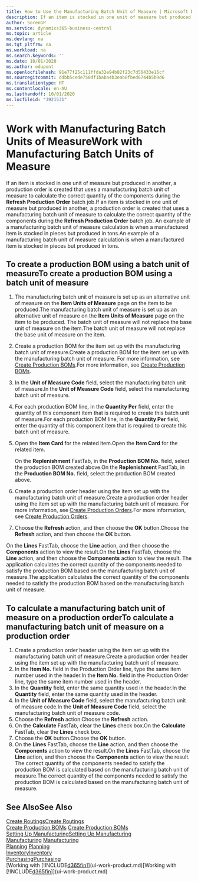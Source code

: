 ```yaml
---
title: How to Use the Manufacturing Batch Unit of Measure | Microsoft Docs
description: If an item is stocked in one unit of measure but produced in another, then the production order must be use a manufacturing batch unit of measure to calculate the correct quantity of components. An example of a manufacturing batch unit of measure calculation is when a manufactured item is stocked in pieces but produced in tons.
author: SorenGP
ms.service: dynamics365-business-central
ms.topic: article
ms.devlang: na
ms.tgt_pltfrm: na
ms.workload: na
ms.search.keywords: ''
ms.date: 10/01/2020
ms.author: edupont
ms.openlocfilehash: 91e77f25c111ffda32e94b82f23c7d56433e16cf
ms.sourcegitcommit: ddbb5cede750df1baba4b3eab8fbed6744b5b9d6
ms.translationtype: HT
ms.contentlocale: en-AU
ms.lasthandoff: 10/01/2020
ms.locfileid: "3921531"
---
```

# <a name="work-with-manufacturing-batch-units-of-measure"></a><span data-ttu-id="868af-104">Work with Manufacturing Batch Units of Measure</span><span class="sxs-lookup"><span data-stu-id="868af-104">Work with Manufacturing Batch Units of Measure</span></span>
<span data-ttu-id="868af-105">If an item is stocked in one unit of measure but produced in another, a production order is created that uses a manufacturing batch unit of measure to calculate the correct quantity of the components during the **Refresh Production Order** batch job.</span><span class="sxs-lookup"><span data-stu-id="868af-105">If an item is stocked in one unit of measure but produced in another, a production order is created that uses a manufacturing batch unit of measure to calculate the correct quantity of the components during the **Refresh Production Order** batch job.</span></span> <span data-ttu-id="868af-106">An example of a manufacturing batch unit of measure calculation is when a manufactured item is stocked in pieces but produced in tons.</span><span class="sxs-lookup"><span data-stu-id="868af-106">An example of a manufacturing batch unit of measure calculation is when a manufactured item is stocked in pieces but produced in tons.</span></span>  

## <a name="to-create-a-production-bom-using-a-batch-unit-of-measure"></a><span data-ttu-id="868af-107">To create a production BOM using a batch unit of measure</span><span class="sxs-lookup"><span data-stu-id="868af-107">To create a production BOM using a batch unit of measure</span></span>  
1.  <span data-ttu-id="868af-108">The manufacturing batch unit of measure is set up as an alternative unit of measure on the **Item Units of Measure** page on the item to be produced.</span><span class="sxs-lookup"><span data-stu-id="868af-108">The manufacturing batch unit of measure is set up as an alternative unit of measure on the **Item Units of Measure** page on the item to be produced.</span></span> <span data-ttu-id="868af-109">The batch unit of measure will not replace the base unit of measure on the item.</span><span class="sxs-lookup"><span data-stu-id="868af-109">The batch unit of measure will not replace the base unit of measure on the item.</span></span>  
2.  <span data-ttu-id="868af-110">Create a production BOM for the item set up with the manufacturing batch unit of measure.</span><span class="sxs-lookup"><span data-stu-id="868af-110">Create a production BOM for the item set up with the manufacturing batch unit of measure.</span></span> <span data-ttu-id="868af-111">For more information, see [Create Production BOMs](production-how-to-create-production-boms.md).</span><span class="sxs-lookup"><span data-stu-id="868af-111">For more information, see [Create Production BOMs](production-how-to-create-production-boms.md).</span></span>  
3.  <span data-ttu-id="868af-112">In the **Unit of Measure Code** field, select the manufacturing batch unit of measure.</span><span class="sxs-lookup"><span data-stu-id="868af-112">In the **Unit of Measure Code** field, select the manufacturing batch unit of measure.</span></span>  
4.  <span data-ttu-id="868af-113">For each production BOM line, in the **Quantity Per** field, enter the quantity of this component item that is required to create this batch unit of measure.</span><span class="sxs-lookup"><span data-stu-id="868af-113">For each production BOM line, in the **Quantity Per** field, enter the quantity of this component item that is required to create this batch unit of measure.</span></span>  
5.  <span data-ttu-id="868af-114">Open the **Item Card** for the related item.</span><span class="sxs-lookup"><span data-stu-id="868af-114">Open the **Item Card** for the related item.</span></span>  

    <span data-ttu-id="868af-115">On the **Replenishment** FastTab, in the **Production BOM No.** field, select the production BOM created above.</span><span class="sxs-lookup"><span data-stu-id="868af-115">On the **Replenishment** FastTab, in the **Production BOM No.** field, select the production BOM created above.</span></span>  
6.  <span data-ttu-id="868af-116">Create a production order header using the item set up with the manufacturing batch unit of measure.</span><span class="sxs-lookup"><span data-stu-id="868af-116">Create a production order header using the item set up with the manufacturing batch unit of measure.</span></span> <span data-ttu-id="868af-117">For more information, see [Create Production Orders](production-how-to-create-production-orders.md).</span><span class="sxs-lookup"><span data-stu-id="868af-117">For more information, see [Create Production Orders](production-how-to-create-production-orders.md).</span></span>  
7.  <span data-ttu-id="868af-118">Choose the **Refresh** action, and then choose  the **OK** button.</span><span class="sxs-lookup"><span data-stu-id="868af-118">Choose the **Refresh** action, and then choose  the **OK** button.</span></span>  

<span data-ttu-id="868af-119">On the **Lines** FastTab, choose the **Line** action, and then choose the **Components** action to view the result.</span><span class="sxs-lookup"><span data-stu-id="868af-119">On the **Lines** FastTab, choose the **Line** action, and then choose the **Components** action to view the result.</span></span> <span data-ttu-id="868af-120">The application calculates the correct quantity of the components needed to satisfy the production BOM based on the manufacturing batch unit of measure.</span><span class="sxs-lookup"><span data-stu-id="868af-120">The application calculates the correct quantity of the components needed to satisfy the production BOM based on the manufacturing batch unit of measure.</span></span>  

## <a name="to-calculate-a-manufacturing-batch-unit-of-measure-on-a-production-order"></a><span data-ttu-id="868af-121">To calculate a manufacturing batch unit of measure on a production order</span><span class="sxs-lookup"><span data-stu-id="868af-121">To calculate a manufacturing batch unit of measure on a production order</span></span>  
1.  <span data-ttu-id="868af-122">Create a production order header using the item set up with the manufacturing batch unit of measure.</span><span class="sxs-lookup"><span data-stu-id="868af-122">Create a production order header using the item set up with the manufacturing batch unit of measure.</span></span>  
2.  <span data-ttu-id="868af-123">In the **Item No.** field in the Production Order line, type the same item number used in the header.</span><span class="sxs-lookup"><span data-stu-id="868af-123">In the **Item No.** field in the Production Order line, type the same item number used in the header.</span></span>  
3.  <span data-ttu-id="868af-124">In the **Quantity** field, enter the same quantity used in the header.</span><span class="sxs-lookup"><span data-stu-id="868af-124">In the **Quantity** field, enter the same quantity used in the header.</span></span>  
4.  <span data-ttu-id="868af-125">In the **Unit of Measure Code** field, select the manufacturing batch unit of measure code.</span><span class="sxs-lookup"><span data-stu-id="868af-125">In the **Unit of Measure Code** field, select the manufacturing batch unit of measure code.</span></span>  
5.  <span data-ttu-id="868af-126">Choose the **Refresh** action.</span><span class="sxs-lookup"><span data-stu-id="868af-126">Choose the **Refresh** action.</span></span>
6.  <span data-ttu-id="868af-127">On the **Calculate** FastTab, clear the **Lines** check box.</span><span class="sxs-lookup"><span data-stu-id="868af-127">On the **Calculate** FastTab, clear the **Lines** check box.</span></span>  
7.  <span data-ttu-id="868af-128">Choose the **OK** button.</span><span class="sxs-lookup"><span data-stu-id="868af-128">Choose the **OK** button.</span></span>  
8.  <span data-ttu-id="868af-129">On the **Lines** FastTab, choose the **Line** action, and then choose the **Components** action to view the result.</span><span class="sxs-lookup"><span data-stu-id="868af-129">On the **Lines** FastTab, choose the **Line** action, and then choose the **Components** action to view the result.</span></span> <span data-ttu-id="868af-130">The correct quantity of the components needed to satisfy the production BOM is calculated based on the manufacturing batch unit of measure.</span><span class="sxs-lookup"><span data-stu-id="868af-130">The correct quantity of the components needed to satisfy the production BOM is calculated based on the manufacturing batch unit of measure.</span></span>  

## <a name="see-also"></a><span data-ttu-id="868af-131">See Also</span><span class="sxs-lookup"><span data-stu-id="868af-131">See Also</span></span>  
[<span data-ttu-id="868af-132">Create Routings</span><span class="sxs-lookup"><span data-stu-id="868af-132">Create Routings</span></span>](production-how-to-create-routings.md)  
<span data-ttu-id="868af-133">[Create Production BOMs](production-how-to-create-production-boms.md)   </span><span class="sxs-lookup"><span data-stu-id="868af-133">[Create Production BOMs](production-how-to-create-production-boms.md)   </span></span>  
[<span data-ttu-id="868af-134">Setting Up Manufacturing</span><span class="sxs-lookup"><span data-stu-id="868af-134">Setting Up Manufacturing</span></span>](production-configure-production-processes.md)  
<span data-ttu-id="868af-135">[Manufacturing](production-manage-manufacturing.md)  </span><span class="sxs-lookup"><span data-stu-id="868af-135">[Manufacturing](production-manage-manufacturing.md)  </span></span>  
<span data-ttu-id="868af-136">[Planning](production-planning.md) </span><span class="sxs-lookup"><span data-stu-id="868af-136">[Planning](production-planning.md) </span></span>  
[<span data-ttu-id="868af-137">Inventory</span><span class="sxs-lookup"><span data-stu-id="868af-137">Inventory</span></span>](inventory-manage-inventory.md)  
[<span data-ttu-id="868af-138">Purchasing</span><span class="sxs-lookup"><span data-stu-id="868af-138">Purchasing</span></span>](purchasing-manage-purchasing.md)  
<span data-ttu-id="868af-139">[Working with [!INCLUDE[d365fin](includes/d365fin_md.md)]](ui-work-product.md)</span><span class="sxs-lookup"><span data-stu-id="868af-139">[Working with [!INCLUDE[d365fin](includes/d365fin_md.md)]](ui-work-product.md)</span></span>  

